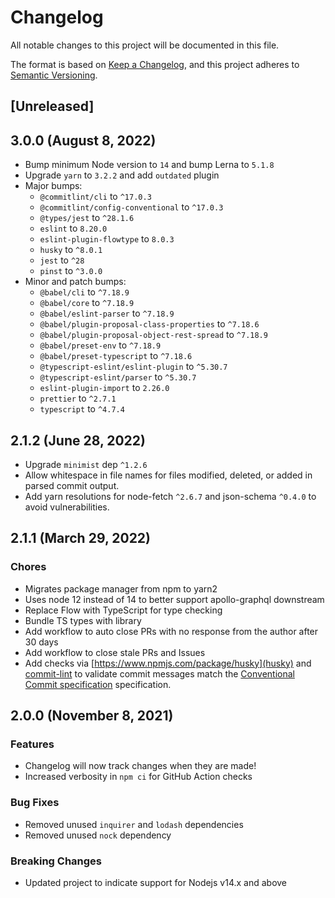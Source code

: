 # Changelog

All notable changes to this project will be documented in this file.

The format is based on [Keep a Changelog](https://keepachangelog.com/en/1.0.0/),
and this project adheres to [Semantic Versioning](https://semver.org/spec/v2.0.0.html).

## [Unreleased]

## 3.0.0 (August 8, 2022)

- Bump minimum Node version to `14` and bump Lerna to `5.1.8`
- Upgrade `yarn` to `3.2.2` and add `outdated` plugin
- Major bumps:
  - `@commitlint/cli` to `^17.0.3`
  - `@commitlint/config-conventional` to `^17.0.3`
  - `@types/jest` to `^28.1.6`
  - `eslint` to `8.20.0`
  - `eslint-plugin-flowtype` to `8.0.3`
  - `husky` to `^8.0.1`
  - `jest` to `^28`
  - `pinst` to `^3.0.0`
- Minor and patch bumps:
  - `@babel/cli` to `^7.18.9`
  - `@babel/core` to `^7.18.9`
  - `@babel/eslint-parser` to `^7.18.9`
  - `@babel/plugin-proposal-class-properties` to `^7.18.6`
  - `@babel/plugin-proposal-object-rest-spread` to `^7.18.9`
  - `@babel/preset-env` to `^7.18.9`
  - `@babel/preset-typescript` to `^7.18.6`
  - `@typescript-eslint/eslint-plugin` to `^5.30.7`
  - `@typescript-eslint/parser` to `^5.30.7`
  - `eslint-plugin-import` to `2.26.0`
  - `prettier` to `^2.7.1`
  - `typescript` to `^4.7.4`

## 2.1.2 (June 28, 2022)

- Upgrade `minimist` dep `^1.2.6`
- Allow whitespace in file names for files modified, deleted, or added in parsed commit output.
- Add yarn resolutions for node-fetch `^2.6.7` and json-schema `^0.4.0` to avoid vulnerabilities.

## 2.1.1 (March 29, 2022)

### Chores

- Migrates package manager from npm to yarn2
- Uses node 12 instead of 14 to better support apollo-graphql downstream
- Replace Flow with TypeScript for type checking
- Bundle TS types with library
- Add workflow to auto close PRs with no response from the author after 30 days
- Add workflow to close stale PRs and Issues
- Add checks via [https://www.npmjs.com/package/husky](husky) and [commit-lint](https://www.npmjs.com/package/@commitlint/cli) to validate commit messages match the [Conventional Commit specification](https://www.conventionalcommits.org/en/v1.0.0/) specification.

## 2.0.0 (November 8, 2021)

### Features

- Changelog will now track changes when they are made!
- Increased verbosity in `npm ci` for GitHub Action checks

### Bug Fixes

- Removed unused `inquirer` and `lodash` dependencies
- Removed unused `nock` dependency

### Breaking Changes

- Updated project to indicate support for Nodejs v14.x and above
